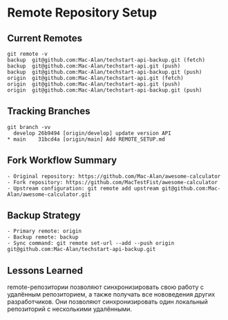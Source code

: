 # Remote Repository Setup

## Current Remotes
```
git remote -v
backup	git@github.com:Mac-Alan/techstart-api-backup.git (fetch)
backup	git@github.com:Mac-Alan/techstart-api.git (push)
backup	git@github.com:Mac-Alan/techstart-api-backup.git (push)
origin	git@github.com:Mac-Alan/techstart-api.git (fetch)
origin	git@github.com:Mac-Alan/techstart-api.git (push)
origin	git@github.com:Mac-Alan/techstart-api-backup.git (push)
```
## Tracking Branches
```
git branch -vv
  develop 26b9494 [origin/develop] update version API
* main    31bcd4a [origin/main] Add REMOTE_SETUP.md
```
## Fork Workflow Summary
```
- Original repository: https://github.com/Mac-Alan/awesome-calculator
- Fork repository: https://github.com/MacTestFist/awesome-calculator
- Upstream configuration: git remote add upstream git@github.com:Mac-Alan/awesome-calculator.git
```
## Backup Strategy
```
- Primary remote: origin
- Backup remote: backup
- Sync command: git remote set-url --add --push origin git@github.com:Mac-Alan/techstart-api-backup.git
```
## Lessons Learned
remote-репозитории позволяют синхронизировать свою работу с удалённым репозиторием,
а также получать все нововедения других разработчиков.
Они позволяют синхронизировать один локальный репозиторий с несколькими удалёнными.
